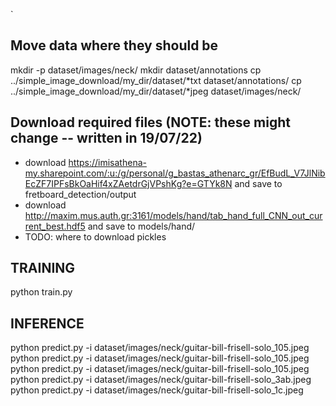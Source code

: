 `<!-- https://pyimagesearch.com/2021/11/01/training-an-object-detector-from-scratch-in-pytorch/?utm_source=pocket_mylist -->

## Move data where they should be
mkdir -p dataset/images/neck/
mkdir dataset/annotations
cp ../simple_image_download/my_dir/dataset/*txt dataset/annotations/
cp ../simple_image_download/my_dir/dataset/*jpeg dataset/images/neck/


## Download required files (NOTE: these might change -- written in 19/07/22)
- download https://imisathena-my.sharepoint.com/:u:/g/personal/g_bastas_athenarc_gr/EfBudL_V7JlNibEcZF7IPFsBkOaHif4xZAetdrGjVPshKg?e=GTYk8N and save to fretboard_detection/output
- download http://maxim.mus.auth.gr:3161/models/hand/tab_hand_full_CNN_out_current_best.hdf5 and save to models/hand/
- TODO: where to download pickles

## TRAINING
python train.py

## INFERENCE
python predict.py -i dataset/images/neck/guitar-bill-frisell-solo_105.jpeg
python predict.py -i dataset/images/neck/guitar-bill-frisell-solo_105.jpeg
python predict.py -i dataset/images/neck/guitar-bill-frisell-solo_105.jpeg
python predict.py -i dataset/images/neck/guitar-bill-frisell-solo_3ab.jpeg
python predict.py -i dataset/images/neck/guitar-bill-frisell-solo_1c.jpeg
